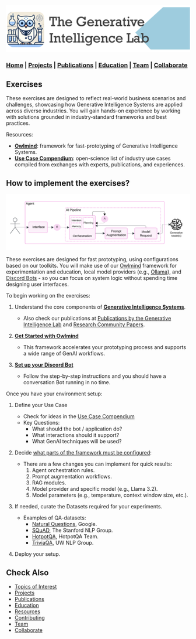 
![GenI-Lab Banner](./images/genilab-banner.png)

### [Home](./index.md) | [Projects](./projects.md) | [Publications](./knowledge.md) | [Education](./knowledge.md#education) | [Team](./people.html) | [Collaborate](./collaborate.md)


## Exercises

These exercises are designed to reflect real-world business scenarios and challenges, showcasing how Generative Intelligence Systems are applied across diverse industries. You will gain hands-on experience by working with solutions grounded in industry-standard frameworks and best practices.

Resources:

* [**Owlmind**](https://github.com/genilab-fau/owlmind): framework for fast-prototyping of Generative Intelligence Systems.
* [**Use Case Compendium**](https://docs.google.com/spreadsheets/d/1Ge2chxRrBjILHkZthtzymqAbs3TkwrGiMMge23zC8jA/edit?usp=sharing): open-science list of industry use cases compiled from exchanges with experts, publications, and experiences.


## How to implement the exercises?

![GenI System Architecture](./images/genai-arch.png)

These exercises are designed for fast prototyping, using configurations based on our toolkits. You will make use of our [Owlmind](https://github.com/genilab-fau/owlmind) framework for experimentation and education, local model providers (e.g., [Ollama](http://www.ollama.com)), and [Discord Bots](http://www.discord.com) - so you can focus on system logic without spending time designing user interfaces.


To begin working on the exercises:

1. Understand the core components of [**Generative Intelligence Systems**](https://medium.com/generative-intelligence-lab/generative-intelligence-systems-concepts-and-research-opportunities-0740b1b5c7eb).
    * Also check our publications at [Publications by the Generative Intelligence Lab](https://medium.com/generative-intelligence-lab) and  [Research Community Papers](https://medium.com/generative-intelligence-lab/community-papers-series-ebacc91b47ea).

1. [**Get Started with Owlmind**](https://github.com/genilab-fau/owlmind)
    * This framework accelerates your prototyping process and supports a wide range of GenAI workflows.

1. [**Set up your Discord Bot**](https://github.com/genilab/owlmind-2/wiki/Getting-Started)
    * Follow the step-by-step instructions and you should have a conversation Bot running in no time.

Once you have your environment setup:

1. Define your Use Case
    * Check for ideas in the [Use Case Compendium](https://docs.google.com/spreadsheets/d/1Ge2chxRrBjILHkZthtzymqAbs3TkwrGiMMge23zC8jA/edit?usp=sharing)
    * Key Questions:
        * What should the bot / application do?
        * What interactions should it support?
        * What GenAI techniques will be used?

2. Decide [what parts of the framework must be configured](https://github.com/genilab/owlmind-2/wiki/Documentation):
    * There are a few changes you can implement for quick results:
        1. Agent orchestration rules.
        1. Prompt augmentation workflows.
        1. RAG modules.
        1. Model provider and specific model (e.g., Llama 3.2).
        1. Model parameters (e.g., temperature, context window size, etc.).

3. If needed, curate the Datasets required for your experiments.
    * Examples of QA-datasets:
        * [Natural Questions](https://ai.google.com/research/NaturalQuestions), Google.
        * [SQuAD](https://rajpurkar.github.io/SQuAD-explorer/), The Stanford NLP Group.
        * [HotpotQA](https://hotpotqa.github.io/), HotpotQA Team.
        * [TriviaQA](http://nlp.cs.washington.edu/triviaqa/), UW NLP Group.

4. Deploy your setup.


## Check Also

* [Topics of Interest](./projects.md#topics-of-interest)
* [Projects](./projects.md)
* [Publications](./knowledge.md#publications)
* [Education](./knowledge.md#education)
* [Resources](./projects.md#resources)
* [Contributing](./contribute.md)
* [Team](./people.html)
* [Collaborate](./collaborate.md)


 
 
